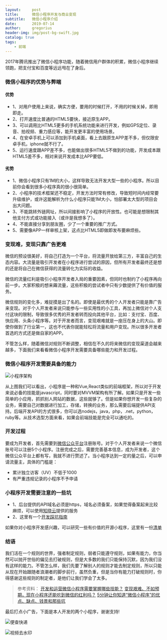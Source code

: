 ```yaml
---
layout:     post
title:      微信小程序开发与商业变现
subtitle:   微信小程序介绍
date:       2019-07-14
author:     gregorius
header-img: img/post-bg-swift.jpg
catalog: true
tags:
    - 前端
---
```


2017年腾讯推出了微信小程序功能，随着微信用户群体的积累，微信小程序继续领跑，把支付宝和百度等远远甩在了身后。

### 微信小程序的优势与弊端

#### 优势

- 1、对用户使用上来说，确实方便，要用的时候打开，不用的时候关掉，即用即走。
- 2、打开速度比普通的HTML5要快，接近原生APP。
-  3、可以调用比HTML5更多的手机系统功能来进行开发，例如GPS定位、录音、拍视频、重力感应等，能开发更丰富的使用场景。
- 4、在安卓手机上可以添加到手机桌面，看上去跟原生APP差不多，但仅限安卓手机，iphone就不行了。
- 5、运行速度跟APP差不多，也能做出很多HTML5不做到的功能，开发成本跟HTML5差不多，相对来说开发成本比APP要低。

#### 劣势
- 1、微信小程序只有1M的大小，这样导致无法开发大型一些的小程序。所以目前你会看到很多小程序真的很小很简单。
- 2、小程序的技术框架还不稳定，开发方法时常有修改，导致短时间内经常要升级维护，或许这能解析为什么小程序只能1M大小，怕部署太大型的项目会出大问题。
- 3、不能跳转外链网址，所以间接影响了小程序的开放性。也可能是想限制其他支付方式或功能接入（或许是我想多了）。
- 4、不能直接分享到朋友圈，少了一个重要的推广方式。
- 5、需要像APP一样审核上架，这点比HTML5即做即发布要麻烦些。

### 变现难，变现只靠广告更难

微信的预设很美好，将自己打造为一个平台，将流量开放给第三方，丰富自己的生态内容。大流量是吸引开发者在小程序进行尝试的原因，但所有开发者最终还是想的还是将自己在微信获得的流量转化为实际的收益。

微信的流量红利是吸引小程序开发者入局的重要因素，但同时也制约了小程序再向前一步。大家积极的想来薅流量，这些积极的尝试者中只有少数提供了有价值的服务。

微信规则的变化多，难捉摸是出了名的。即使是最优秀的个人开发者只能是靠广告来变现。对于个人开发者来说只能参与一些实用性的小工具，再加上微信对个人支付这块的限制，导致很多优秀的开发者转而投向其他平台，比如：支付宝、百度、快应用、头条小程序等。对于开发者而言，变现艰难就是一座压在身上的大山。即使你做到了行业第一，这也不代表你就能轻松将流量和用户变现。所以很多开发者首选的方式还是做自家的APP。

不管怎么样，随着微信对规则不断调整，相信在不久的将来微信的变现渠道会越来越多，下面我们来看看微信小程序开发需要具备哪些能力和开发过程。

### 微信小程序开发需要具备的能力

![小程序架构](https://upload-images.jianshu.io/upload_images/10824258-9663b478073c3571.png?imageMogr2/auto-orient/strip%7CimageView2/2/w/1240)

从上图我们可以看出，小程序是一种和Vue,React类似的前端框架，所以对于开发来说必备的技能是javascript，同时要对MVVM架构有所了解。如果只是开发一些简单的小应用，抓抓别人网站的数据，这些就够了。但是如果你想开发一些复杂的业务，需要自己对数据进行加工，存储，转换的业务，那么需要后端提供API支持。后端开发API的方式很多，你可以选nodejs，java，php，.net，python，ruby等。从技术选型方面来看，如果会前端技能是完全可以通吃的。

### 开发过程

要成为开发者，首先需要到[微信公众平台](https://mp.weixin.qq.com)注册账号。对于个人开发者来说一个微信账号可以注册5个小程序。注册完成之后，需要完善基本信息，成为开发者，这个微信公众平台上都有写，我就不进行赘述了。当小程序达到一定的量之后，可以申请流量主，具体的门槛是：

- 累计独立访客（UV）不低于1000
- 有严重违规记录的小程序不予申请

### 小程序开发需要注意的一些坑

- 1、后台提供的API域名必须是https，域名必须备案，如果觉得备案起来比较麻烦，可以使用[知晓云](https://cloud.minapp.com/)提供的服务
- 2、这里有一个[开发踩坑指南](https://github.com/senola/wechat-app-issues)

如果你对小程序开发感兴趣，可以研究一些有价值的开源小程序，这里有一份[清单](https://github.com/opendigg/awesome-github-wechat-weapp)

### 结语

我们活在一个规则的世界，强者制定规则，弱者只能遵守规则，如果有能力，你当然可以抛开世俗的偏见去打破规则，但是大多数的我们只能保持沉默，因为我们没有这样的能力。不管怎么样，我们先要了解别人的规则才能去制定规则，所以只能从现在开始跟随者浪潮者的脚步前行，虽然负重，但是当你有能力打破规则时，你得感谢这些规则的制定者，是他们让我们学会了太多。

>参考资料：
[开发和运营微信小程序需要掌握哪些技能？](https://www.zhihu.com/question/50909349)
[变现艰难、不如预期，现在小程序还能吃到微信的红利吗？](http://www.woshipm.com/it/1746023.html)
[5分钟让你知道“微信小程序”的优点、缺点、钱景和那些坑](https://zhuanlan.zhihu.com/p/24827653)

最后打点小广告，下面是本人开发的两个小程序，谢谢支持!

![便查快递](https://upload-images.jianshu.io/upload_images/10824258-c1401c3455fd2071.png?imageMogr2/auto-orient/strip%7CimageView2/2/w/1240)


![视频去水印](https://upload-images.jianshu.io/upload_images/10824258-c6a3ef14e62d1735.png?imageMogr2/auto-orient/strip%7CimageView2/2/w/1240)









